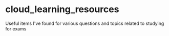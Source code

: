 # cloud_learning_resources
Useful items I've found for various questions and topics related to studying for exams
